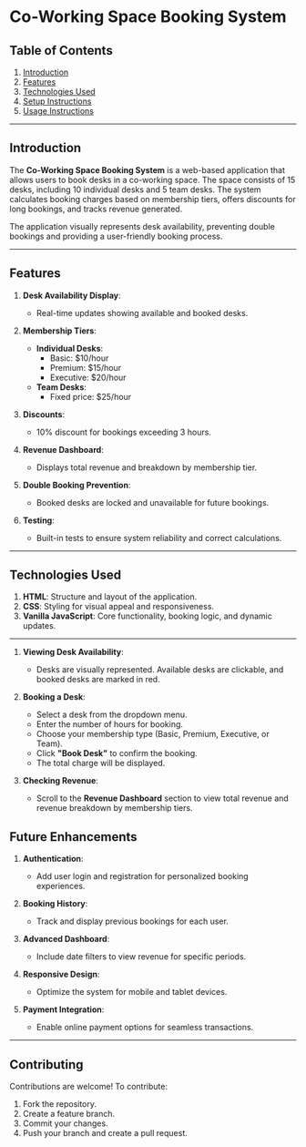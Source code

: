 # Co-Working Space Booking System

## Table of Contents
1. [Introduction](#introduction)
2. [Features](#features)
3. [Technologies Used](#technologies-used)
4. [Setup Instructions](#setup-instructions)
5. [Usage Instructions](#usage-instructions)
---

## Introduction

The **Co-Working Space Booking System** is a web-based application that allows users to book desks in a co-working space. The space consists of 15 desks, including 10 individual desks and 5 team desks. The system calculates booking charges based on membership tiers, offers discounts for long bookings, and tracks revenue generated. 

The application visually represents desk availability, preventing double bookings and providing a user-friendly booking process.

---

## Features

1. **Desk Availability Display**:
   - Real-time updates showing available and booked desks.

2. **Membership Tiers**:
   - **Individual Desks**:
     - Basic: $10/hour
     - Premium: $15/hour
     - Executive: $20/hour
   - **Team Desks**:
     - Fixed price: $25/hour

3. **Discounts**:
   - 10% discount for bookings exceeding 3 hours.

4. **Revenue Dashboard**:
   - Displays total revenue and breakdown by membership tier.

5. **Double Booking Prevention**:
   - Booked desks are locked and unavailable for future bookings.

6. **Testing**:
   - Built-in tests to ensure system reliability and correct calculations.

---

## Technologies Used

1. **HTML**: Structure and layout of the application.
2. **CSS**: Styling for visual appeal and responsiveness.
3. **Vanilla JavaScript**: Core functionality, booking logic, and dynamic updates.

---


1. **Viewing Desk Availability**:
   - Desks are visually represented. Available desks are clickable, and booked desks are marked in red.

2. **Booking a Desk**:
   - Select a desk from the dropdown menu.
   - Enter the number of hours for booking.
   - Choose your membership type (Basic, Premium, Executive, or Team).
   - Click **"Book Desk"** to confirm the booking.
   - The total charge will be displayed.

3. **Checking Revenue**:
   - Scroll to the **Revenue Dashboard** section to view total revenue and revenue breakdown by membership tiers.


## Future Enhancements

1. **Authentication**:
   - Add user login and registration for personalized booking experiences.

2. **Booking History**:
   - Track and display previous bookings for each user.

3. **Advanced Dashboard**:
   - Include date filters to view revenue for specific periods.

4. **Responsive Design**:
   - Optimize the system for mobile and tablet devices.

5. **Payment Integration**:
   - Enable online payment options for seamless transactions.

---

## Contributing

Contributions are welcome! To contribute:
1. Fork the repository.
2. Create a feature branch.
3. Commit your changes.
4. Push your branch and create a pull request.
